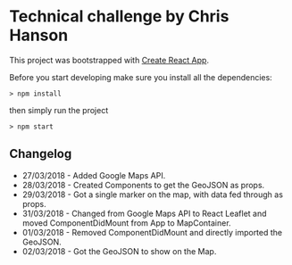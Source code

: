 # Technical challenge by Chris Hanson

This project was bootstrapped with [Create React App](https://github.com/facebookincubator/create-react-app).

Before you start developing make sure you install all the dependencies:

```
> npm install
```

then simply run the project

```
> npm start
```

## Changelog

* 27/03/2018 - Added Google Maps API.
* 28/03/2018 - Created Components to get the GeoJSON as props.
* 29/03/2018 - Got a single marker on the map, with data fed through as props.
* 31/03/2018 - Changed from Google Maps API to React Leaflet and moved ComponentDidMount from App to MapContainer.
* 01/03/2018 - Removed ComponentDidMount and directly imported the GeoJSON.
* 02/03/2018 - Got the GeoJSON to show on the Map.